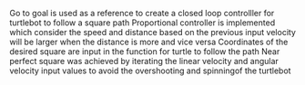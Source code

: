 Go to goal is used as a reference to create a closed loop controlller for turtlebot to follow a square path
Proportional controller is implemented which consider the speed and distance based on the previous input
velocity will be larger when the distance is more and vice versa
Coordinates of the desired square are input in the function for turtle to follow the path
Near perfect square was achieved by iterating the linear velocity and angular velocity input values to avoid the overshooting  and spinningof the turtlebot
